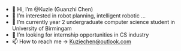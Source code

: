 - 👋 Hi, I’m @Kuzie (Guanzhi Chen)
- 👀 I’m interested in robot planning, intelligent robotic ...
- 🌱 I’m currently year 2 undergraduate computer science student in University of Birmingam 
- 💞️ I’m looking for internship opportunities in CS industry
- 📫 How to reach me -> Kuziechen@outlook.com

<!---
KuzieC/KuzieC is a ✨ special ✨ repository because its `README.md` (this file) appears on your GitHub profile.
You can click the Preview link to take a look at your changes.
--->

